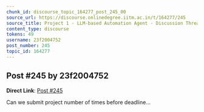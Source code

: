 ```yaml
---
chunk_id: discourse_topic_164277_post_245_00
source_url: https://discourse.onlinedegree.iitm.ac.in/t/164277/245
source_title: Project 1 - LLM-based Automation Agent - Discussion Thread [TDS Jan 2025]
content_type: discourse
tokens: 49
username: 23f2004752
post_number: 245
topic_id: 164277
---
```


## Post #245 by 23f2004752

**Direct Link**: [Post #245](https://discourse.onlinedegree.iitm.ac.in/t/164277/245)

Can we submit project number of times before deadline…
